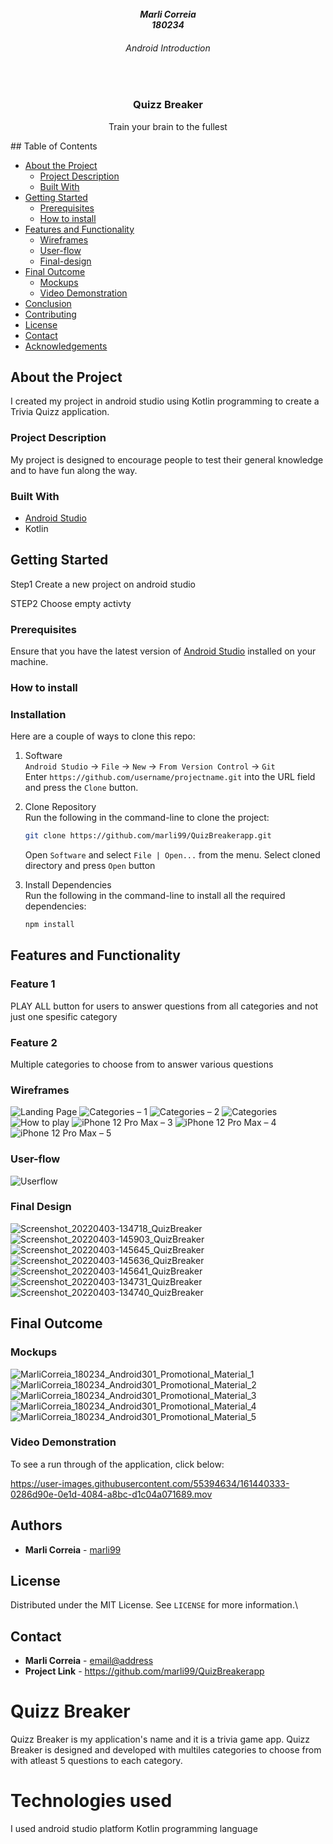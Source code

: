 <!-- REPLACE ALL THE [USERNAME] TEXT WITH YOUR GITHUB PROFILE NAME & THE [PROJECTNAME] WITH THE NAME OF YOUR GITHUB PROJECT -->

<!-- Repository Information & Links-->
<br />

<!-- HEADER SECTION -->
<h5 align="center" style="padding:0;margin:0;">Marli Correia</h5>
<h5 align="center" style="padding:0;margin:0;">180234</h5>
<h6 align="center">Android Introduction</h6>
</br>
<p align="center">

  
  <h3 align="center">Quizz Breaker</h3>

  <p align="center">
   Train your brain to the fullest<br>
  
</p>
<!-- TABLE OF CONTENTS -->
## Table of Contents

* [About the Project](#about-the-project)
  * [Project Description](#project-description)
  * [Built With](#built-with)
* [Getting Started](#getting-started)
  * [Prerequisites](#prerequisites)
  * [How to install](#how-to-install)
* [Features and Functionality](#features-and-functionality)
   * [Wireframes](#wireframes)
   * [User-flow](#user-flow)
   * [Final-design](#final-design)
* [Final Outcome](#final-outcome)
    * [Mockups](#mockups)
    * [Video Demonstration](#video-demonstration)
* [Conclusion](#conclusion)
* [Contributing](#contributing)
* [License](#license)
* [Contact](#contact)
* [Acknowledgements](#acknowledgements)

<!--PROJECT DESCRIPTION-->
## About the Project
I created my project in android studio using Kotlin programming to create a Trivia Quizz application.
<!-- header image of project -->

### Project Description

My project is designed to encourage people to test their general knowledge and to have fun along the way. 
### Built With

* [Android Studio](path/to/technology/website)
* Kotlin

<!-- GETTING STARTED -->
<!-- Make sure to add appropriate information about what prerequesite technologies the user would need and also the steps to install your project on their own mashines -->
## Getting Started

Step1
Create a new project on android studio

STEP2
Choose empty activty


### Prerequisites

Ensure that you have the latest version of [Android Studio](path/to/where/they/can/download/software) installed on your machine.

### How to install

### Installation
Here are a couple of ways to clone this repo:

1. Software </br>
`Android Studio` -> `File` -> `New` -> `From Version Control` -> `Git`</br>
Enter `https://github.com/username/projectname.git` into the URL field and press the `Clone` button.

2. Clone Repository </br>
Run the following in the command-line to clone the project:
   ```sh
   git clone https://github.com/marli99/QuizBreakerapp.git
   ```
    Open `Software` and select `File | Open...` from the menu. Select cloned directory and press `Open` button

3. Install Dependencies </br>
Run the following in the command-line to install all the required dependencies:
   ```sh
   npm install
   ```


<!-- FEATURES AND FUNCTIONALITY-->
<!-- You can add the links to all of your imagery at the bottom of the file as references -->
## Features and Functionality

### Feature 1

PLAY ALL button for users to answer questions from all categories and not just one spesific category
### Feature 2

Multiple categories to choose from to answer various questions

<!-- CONCEPT PROCESS -->
<!-- Briefly explain your concept ideation process -->
### Wireframes
![Landing Page](https://user-images.githubusercontent.com/55394634/161439999-d389925b-ee12-49d3-8447-e5c9c7f46052.png)
![Categories – 1](https://user-images.githubusercontent.com/55394634/161439964-8ac58845-b58c-48aa-a856-c1d55fdc3f6a.png)
![Categories – 2](https://user-images.githubusercontent.com/55394634/161439968-075ec770-e04f-48f7-b2b4-3e12a8043da3.png)
![Categories](https://user-images.githubusercontent.com/55394634/161439969-1aae32ec-3c54-4447-9c19-256f80389e1a.png)
![How to play](https://user-images.githubusercontent.com/55394634/161439972-4ce37aad-a49d-477a-8f8d-937e023372ec.png)
![iPhone 12 Pro Max – 3](https://user-images.githubusercontent.com/55394634/161439973-59c75f8b-ded0-4ebc-a210-21747a9e03e8.png)
![iPhone 12 Pro Max – 4](https://user-images.githubusercontent.com/55394634/161439975-ee48dcaf-6ebe-445a-be81-9d54cf67b2f3.png)
![iPhone 12 Pro Max – 5](https://user-images.githubusercontent.com/55394634/161440022-061dc2cd-2911-4de4-8a61-d82a1d24a67e.png)


### User-flow

![Userflow](https://user-images.githubusercontent.com/55394634/161439977-4e453dba-35d7-462b-86e3-a0cc34ee8456.png)


### Final Design
![Screenshot_20220403-134718_QuizBreaker](https://user-images.githubusercontent.com/55394634/161440083-061d617c-0c65-410b-8b2a-94cd7267c07a.jpg)
![Screenshot_20220403-145903_QuizBreaker](https://user-images.githubusercontent.com/55394634/161440103-1ad24a09-6d3b-4e1c-a64f-948b9df0812c.jpg)
![Screenshot_20220403-145645_QuizBreaker](https://user-images.githubusercontent.com/55394634/161440100-ac5b6f5c-f2e1-48e1-ba77-aec18bb92106.jpg)
![Screenshot_20220403-145636_QuizBreaker](https://user-images.githubusercontent.com/55394634/161440093-31eb5d6d-b44a-4574-ad78-1e54b96323cc.jpg)
![Screenshot_20220403-145641_QuizBreaker](https://user-images.githubusercontent.com/55394634/161440096-55fdaec2-1bd7-4924-9935-132d9069170c.jpg)
![Screenshot_20220403-134731_QuizBreaker](https://user-images.githubusercontent.com/55394634/161440087-750cd8a2-b01b-430e-966e-2731f315864d.jpg)
![Screenshot_20220403-134740_QuizBreaker](https://user-images.githubusercontent.com/55394634/161440092-7165c01f-5e65-4364-aece-9fcbedb2fc3b.jpg)


<!-- MOCKUPS -->
## Final Outcome

### Mockups
![MarliCorreia_180234_Android301_Promotional_Material_1](https://user-images.githubusercontent.com/55394634/161440270-0a335fcf-68c3-45b3-9c79-9610478d4d04.png)
![MarliCorreia_180234_Android301_Promotional_Material_2](https://user-images.githubusercontent.com/55394634/161440278-44ce699d-7b57-49b0-80e0-df0fd32a2812.png)
![MarliCorreia_180234_Android301_Promotional_Material_3](https://user-images.githubusercontent.com/55394634/161440286-a064fa9c-d58a-4a05-ba00-9f2a71b818ab.png)
![MarliCorreia_180234_Android301_Promotional_Material_4](https://user-images.githubusercontent.com/55394634/161440294-78c12def-9706-4b17-93eb-1b84ccc91ce8.png)
![MarliCorreia_180234_Android301_Promotional_Material_5](https://user-images.githubusercontent.com/55394634/161440297-c884ef36-1d49-4b10-bd23-a5e627a3fe6a.png)


<!-- VIDEO DEMONSTRATION -->
### Video Demonstration

To see a run through of the application, click below:

https://user-images.githubusercontent.com/55394634/161440333-0286d90e-0e1d-4084-a8bc-d1c04a071689.mov




<!-- AUTHORS -->
## Authors

* **Marli Correia** - [marli99](https://github.com/marli99)

<!-- LICENSE -->
## License

Distributed under the MIT License. See `LICENSE` for more information.\

<!-- LICENSE -->
## Contact

* **Marli Correia** - [email@address](mailto:marlicorreia99@gmail.com) 
* **Project Link** - https://github.com/marli99/QuizBreakerapp


# Quizz Breaker
Quizz Breaker is my application's name and it is a trivia game app.
Quizz Breaker is designed and developed with multiles categories to choose from with atleast 5 questions to each category. 


# Technologies used
I used android studio platform
Kotlin programming language
